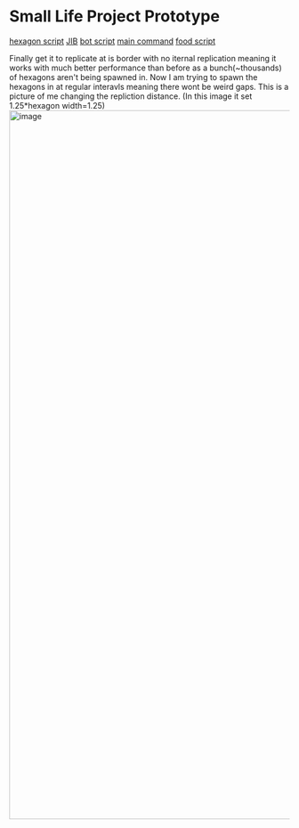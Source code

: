 # Small Life Project Prototype
[hexagon script](https://github.com/Hanif-Musaheb/CS_A_level/blob/main/content/Projects/small%20life%20prototype/hex%20plant.cs)
[JIB](https://github.com/Hanif-Musaheb/CS_A_level/blob/main/content/Projects/small%20life%20prototype/Jib.cs)
[bot script](https://github.com/Hanif-Musaheb/CS_A_level/blob/main/content/Projects/small%20life%20prototype/bot_script.cs)
[main command](https://github.com/Hanif-Musaheb/CS_A_level/blob/main/content/Projects/small%20life%20prototype/main_command_script.cs)
[food script](https://github.com/Hanif-Musaheb/CS_A_level/blob/main/content/Projects/small%20life%20prototype/food_script.cs)

Finally get it to replicate at is border with no iternal replication meaning it works with much better performance than before as a bunch(~thousands) of hexagons aren't being spawned in.
Now I am trying to spawn the hexagons in at regular interavls meaning there wont be weird gaps. This is a picture of me changing the repliction distance.
(In this image it set 1.25*hexagon width=1.25) 
<img width="1274" alt="image" src="https://user-images.githubusercontent.com/90515435/166007322-49f2b51e-684e-40b8-b407-3489c29478af.png">
